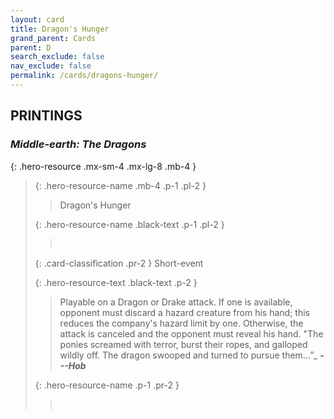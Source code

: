 ```yaml
---
layout: card
title: Dragon's Hunger
grand_parent: Cards
parent: D
search_exclude: false
nav_exclude: false
permalink: /cards/dragons-hunger/
---
```


## PRINTINGS


### _Middle-earth: The Dragons_

{: .hero-resource .mx-sm-4 .mx-lg-8 .mb-4 }
> {: .hero-resource-name .mb-4 .p-1 .pl-2 }
> > <div class="card-mp"></div>
> > <div class="card-name">Dragon's Hunger</div>
>
> {: .hero-resource-name .black-text .p-1 .pl-2 }
> > &nbsp;
>
> {: .card-classification .pr-2 }
> Short-event
>
> {: .hero-resource-text .black-text .p-2 }
> > Playable on a Dragon or Drake attack. If one is available, opponent must discard a hazard creature from his hand; this reduces the company's hazard limit by one. Otherwise, the attack is canceled and the opponent must reveal his hand.   "The ponies screamed with terror, burst their ropes, and galloped wildly off. The dragon swooped and turned to pursue them...”_ ***---Hob*** 
> 
> {: .hero-resource-name .p-1 .pr-2 }
> > <div class="card-shield"></div>
> > <div class="card-corruption">&nbsp;</div>
